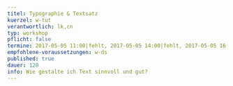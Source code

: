 ```yaml
---
titel: Typographie & Textsatz
kuerzel: w-tut
verantwortlich: lk,cn
typ: workshop
pflicht: false
termine: 2017-05-05 11:00|fehlt, 2017-05-05 14:00|fehlt, 2017-05-05 16:00|fehlt, 2017-05-12 11:00|fehlt
empfohlene-voraussetzungen: w-ds
published: true
dauer: 120
info: Wie gestalte ich Text sinnvoll und gut?
---
```


